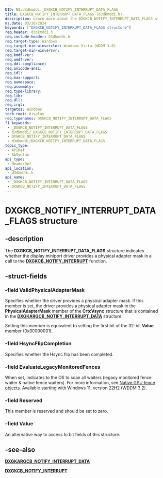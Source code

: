 ```yaml
---
UID: NS:d3dkmddi._DXGKCB_NOTIFY_INTERRUPT_DATA_FLAGS
title: DXGKCB_NOTIFY_INTERRUPT_DATA_FLAGS (d3dkmddi.h)
description: Learn more about the DXGKCB_NOTIFY_INTERRUPT_DATA_FLAGS structure.
ms.date: 03/28/2024
keywords: ["DXGKCB_NOTIFY_INTERRUPT_DATA_FLAGS structure"]
req.header: d3dkmddi.h
req.include-header: D3dkmddi.h
req.target-type: Windows
req.target-min-winverclnt: Windows Vista (WDDM 1.0)
req.target-min-winversvr: 
req.kmdf-ver: 
req.umdf-ver: 
req.ddi-compliance: 
req.unicode-ansi: 
req.idl: 
req.max-support: 
req.namespace: 
req.assembly: 
req.type-library: 
req.lib: 
req.dll: 
req.irql: 
targetos: Windows
tech.root: display
req.typenames: DXGKCB_NOTIFY_INTERRUPT_DATA_FLAGS
f1_keywords:
 - _DXGKCB_NOTIFY_INTERRUPT_DATA_FLAGS
 - d3dkmddi/_DXGKCB_NOTIFY_INTERRUPT_DATA_FLAGS
 - DXGKCB_NOTIFY_INTERRUPT_DATA_FLAGS
 - d3dkmddi/DXGKCB_NOTIFY_INTERRUPT_DATA_FLAGS
topic_type:
 - APIRef
 - kbSyntax
api_type:
 - HeaderDef
api_location:
 - d3dkmddi.h
api_name:
 - _DXGKCB_NOTIFY_INTERRUPT_DATA_FLAGS
 - DXGKCB_NOTIFY_INTERRUPT_DATA_FLAGS
---
```


# DXGKCB_NOTIFY_INTERRUPT_DATA_FLAGS structure

## -description

The **DXGKCB_NOTIFY_INTERRUPT_DATA_FLAGS** structure indicates whether the display miniport driver provides a physical adapter mask in a call to the [**DXGKCB_NOTIFY_INTERRUPT**](nc-d3dkmddi-dxgkcb_notify_interrupt.md) function.

## -struct-fields

### -field ValidPhysicalAdapterMask

Specifies whether the driver provides a physical adapter mask. If this member is set, the driver provides a physical adapter mask in the **PhysicalAdapterMask** member of the **CrtcVsync** structure that is contained in the [**DXGKARGCB_NOTIFY_INTERRUPT_DATA**](ns-d3dkmddi-_dxgkargcb_notify_interrupt_data.md) structure.

Setting this member is equivalent to setting the first bit of the 32-bit **Value** member (0x00000001).

### -field HsyncFlipCompletion

Specifies whether the Hsync flip has been completed.

### -field EvaluateLegacyMonitoredFences

When set, indicates to the OS to scan all waiters (legacy monitored fence waiter & native fence waiters). For more information, see [Native GPU fence objects](/windows-hardware/drivers/display/native-gpu-fence-objects). Available starting with Windows 11, version 22H2 (WDDM 3.2).

### -field Reserved

This member is reserved and should be set to zero.

### -field Value

An alternative way to access to bit fields of this structure.

## -see-also

[**DXGKARGCB_NOTIFY_INTERRUPT_DATA**](ns-d3dkmddi-_dxgkargcb_notify_interrupt_data.md)

[**DXGKCB_NOTIFY_INTERRUPT**](nc-d3dkmddi-dxgkcb_notify_interrupt.md)
